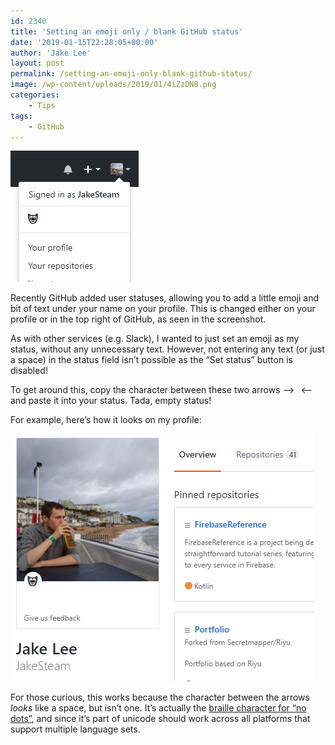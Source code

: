 ```yaml
---
id: 2340
title: 'Setting an emoji only / blank GitHub status'
date: '2019-01-15T22:28:05+00:00'
author: 'Jake Lee'
layout: post
permalink: /setting-an-emoji-only-blank-github-status/
image: /wp-content/uploads/2019/01/4iZzDN8.png
categories:
    - Tips
tags:
    - GitHub
---
```


[![](/wp-content/uploads/2019/01/7x8Asov.png)](/wp-content/uploads/2019/01/7x8Asov.png)

Recently GitHub added user statuses, allowing you to add a little emoji and bit of text under your name on your profile. This is changed either on your profile or in the top right of GitHub, as seen in the screenshot.

As with other services (e.g. Slack), I wanted to just set an emoji as my status, without any unnecessary text. However, not entering any text (or just a space) in the status field isn’t possible as the “Set status” button is disabled!

To get around this, copy the character between these two arrows –&gt;⠀&lt;– and paste it into your status. Tada, empty status!

For example, here’s how it looks on my profile:

[![](/wp-content/uploads/2019/01/OvdQF5G.png)](/wp-content/uploads/2019/01/OvdQF5G.png)

For those curious, this works because the character between the arrows *looks* like a space, but isn’t one. It’s actually the [braille character for “no dots”](https://en.wiktionary.org/wiki/%E2%A0%80), and since it’s part of unicode should work across all platforms that support multiple language sets.